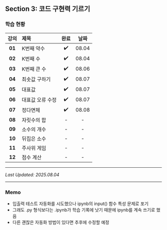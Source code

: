 ## Section 3: 코드 구현력 기르기

### 학습 현황

| 강의 | 제목 | 완료 | 날짜 |
|:---:|:---|:---:|:---:|
| **01** | K번째 약수 | ✔️ | 08.04 |
| **02** | K번째 수 | ✔️ | 08.04 |
| **03** | K번째 큰 수 | ✔️ | 08.06 |
| **04** | 최솟값 구하기 | ✔️ | 08.07 |
| **05** | 대표값 | ✔️ | 08.07 |
| **06** | 대표값 오류 수정 | ✔️ | 08.07 |
| **07** | 정다면체 | ✔️ | 08.08 |
| **08** | 자릿수의 합 | - | - |
| **09** | 소수의 개수 | - | - |
| **10** | 뒤집은 소수 | - | - |
| **11** | 주사위 게임 | - | - |
| **12** | 점수 계산 | - | - |

---

*Last Updated: 2025.08.04*

---

### Memo

- 입출력 테스트 자동화를 시도했으나 ipynb의 input() 함수 특성 문제로 포기
- 그래도 .py 형식보다는 .ipynb가 학습 기록에 낫기 때문에 ipynb를 계속 쓰기로 했음
- 다른 괜찮은 자동화 방법이 있다면 추후에 수정할 예정